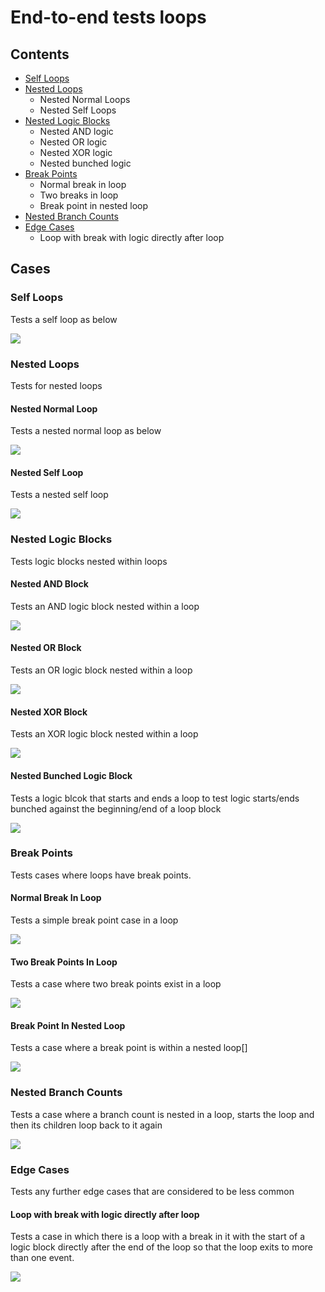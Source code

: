 # End-to-end tests loops
## Contents
* [Self Loops](/docs/development/end-to-end-tests/Loops#self-loops)
* [Nested Loops](/docs/development/end-to-end-tests/Loops#nested-loops)
  * Nested Normal Loops
  * Nested Self Loops
* [Nested Logic Blocks](/docs/development/end-to-end-tests/Loops#nested-logic-blocks)
  * Nested AND logic
  * Nested OR logic
  * Nested XOR logic
  * Nested bunched logic
* [Break Points](/docs/development/end-to-end-tests/Loops#break-points)
  * Normal break in loop
  * Two breaks in loop
  * Break point in nested loop
* [Nested Branch Counts](/docs/development/end-to-end-tests/Loops#nested-branch-counts)
* [Edge Cases](/docs/development/end-to-end-tests/Loops#edge-cases)
  * Loop with break with logic directly after loop

## Cases
### Self Loops
Tests a self loop as below

![](/end-to-end-pumls/loops/self_loop.svg)
### Nested Loops
Tests for nested loops
#### Nested Normal Loop
Tests a nested normal loop as below

![](/end-to-end-pumls/loops/nested_loops/nested_normal_loops.svg)
#### Nested Self Loop
Tests a nested self loop

![](/end-to-end-pumls/loops/nested_loops/nested_self_loop.svg)
### Nested Logic Blocks
Tests logic blocks nested within loops
#### Nested AND Block
Tests an AND logic block nested within a loop

![](/end-to-end-pumls/loops/nested_logic_blocks/loop_nested_AND.svg)
#### Nested OR Block
Tests an OR logic block nested within a loop

![](/end-to-end-pumls/loops/nested_logic_blocks/loop_nested_OR.svg)
#### Nested XOR Block
Tests an XOR logic block nested within a loop

![](/end-to-end-pumls/loops/nested_logic_blocks/loop_nested_XOR.svg)
#### Nested Bunched Logic Block
Tests a logic blcok that starts and ends a loop to test logic starts/ends bunched against the beginning/end of a loop block

![](/end-to-end-pumls/loops/nested_logic_blocks/loop_nested_logic_bunched.svg)
### Break Points
Tests cases where loops have break points.
#### Normal Break In Loop
Tests a simple break point case in a loop

![](/end-to-end-pumls/loops/break_points/loop_break_point.svg)
#### Two Break Points In Loop
Tests a case where two break points exist in a loop

![](/end-to-end-pumls/loops/break_points/loop_with_2_breaks.svg)
#### Break Point In Nested Loop
Tests a case where a break point is within a nested loop[]

![](/end-to-end-pumls/loops/break_points/loop_nested_break_point.svg)
### Nested Branch Counts
Tests a case where a branch count is nested in a loop, starts the loop and then its children loop back to it again

![](/end-to-end-pumls/loops/nested_branch_counts/loop_nested_branch_counts.svg)
### Edge Cases
Tests any further edge cases that are considered to be less common
#### Loop with break with logic directly after loop 
Tests a case in which there is a loop with a break in it with the start of a logic block directly after the end of the loop so that the loop exits to more than one event.

![](/end-to-end-pumls/loops/edge_cases/loop_break_split_exit.svg)